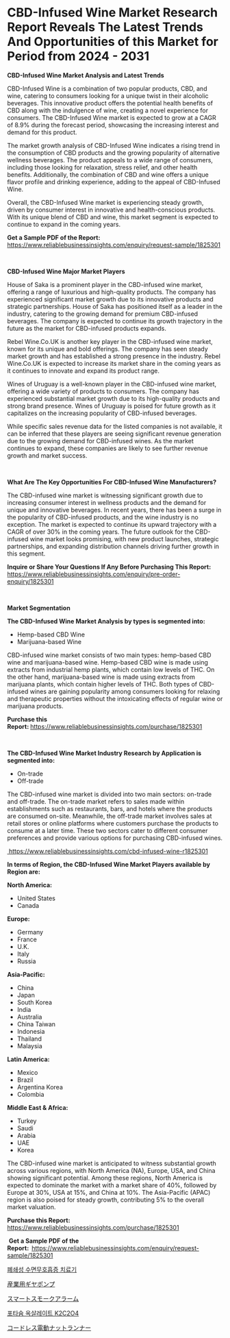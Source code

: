 <p><h1>CBD-Infused Wine Market Research Report Reveals The Latest Trends And Opportunities of this Market for Period from 2024 - 2031</h1></p><p><strong>CBD-Infused Wine Market Analysis and Latest Trends</strong></p>
<p><p>CBD-Infused Wine is a combination of two popular products, CBD, and wine, catering to consumers looking for a unique twist in their alcoholic beverages. This innovative product offers the potential health benefits of CBD along with the indulgence of wine, creating a novel experience for consumers. The CBD-Infused Wine market is expected to grow at a CAGR of 8.9% during the forecast period, showcasing the increasing interest and demand for this product.</p><p>The market growth analysis of CBD-Infused Wine indicates a rising trend in the consumption of CBD products and the growing popularity of alternative wellness beverages. The product appeals to a wide range of consumers, including those looking for relaxation, stress relief, and other health benefits. Additionally, the combination of CBD and wine offers a unique flavor profile and drinking experience, adding to the appeal of CBD-Infused Wine.</p><p>Overall, the CBD-Infused Wine market is experiencing steady growth, driven by consumer interest in innovative and health-conscious products. With its unique blend of CBD and wine, this market segment is expected to continue to expand in the coming years.</p></p>
<p><strong>Get a Sample PDF of the Report:&nbsp;</strong> <a href="https://www.reliablebusinessinsights.com/enquiry/request-sample/1825301">https://www.reliablebusinessinsights.com/enquiry/request-sample/1825301</a></p>
<p>&nbsp;</p>
<p><strong>CBD-Infused Wine Major Market Players</strong></p>
<p><p>House of Saka is a prominent player in the CBD-infused wine market, offering a range of luxurious and high-quality products. The company has experienced significant market growth due to its innovative products and strategic partnerships. House of Saka has positioned itself as a leader in the industry, catering to the growing demand for premium CBD-infused beverages. The company is expected to continue its growth trajectory in the future as the market for CBD-infused products expands.</p><p>Rebel Wine.Co.UK is another key player in the CBD-infused wine market, known for its unique and bold offerings. The company has seen steady market growth and has established a strong presence in the industry. Rebel Wine.Co.UK is expected to increase its market share in the coming years as it continues to innovate and expand its product range.</p><p>Wines of Uruguay is a well-known player in the CBD-infused wine market, offering a wide variety of products to consumers. The company has experienced substantial market growth due to its high-quality products and strong brand presence. Wines of Uruguay is poised for future growth as it capitalizes on the increasing popularity of CBD-infused beverages.</p><p>While specific sales revenue data for the listed companies is not available, it can be inferred that these players are seeing significant revenue generation due to the growing demand for CBD-infused wines. As the market continues to expand, these companies are likely to see further revenue growth and market success.</p></p>
<p>&nbsp;</p>
<p><strong>What Are The Key Opportunities For CBD-Infused Wine Manufacturers?</strong></p>
<p><p>The CBD-infused wine market is witnessing significant growth due to increasing consumer interest in wellness products and the demand for unique and innovative beverages. In recent years, there has been a surge in the popularity of CBD-infused products, and the wine industry is no exception. The market is expected to continue its upward trajectory with a CAGR of over 30% in the coming years. The future outlook for the CBD-infused wine market looks promising, with new product launches, strategic partnerships, and expanding distribution channels driving further growth in this segment.</p></p>
<p><strong>Inquire or Share Your Questions If Any Before Purchasing This Report:</strong> <a href="https://www.reliablebusinessinsights.com/enquiry/pre-order-enquiry/1825301">https://www.reliablebusinessinsights.com/enquiry/pre-order-enquiry/1825301</a></p>
<p>&nbsp;</p>
<p><strong>Market Segmentation</strong></p>
<p><strong>The CBD-Infused Wine Market Analysis by types is segmented into:</strong></p>
<p><ul><li>Hemp-based CBD Wine</li><li>Marijuana-based Wine</li></ul></p>
<p><p>CBD-infused wine market consists of two main types: hemp-based CBD wine and marijuana-based wine. Hemp-based CBD wine is made using extracts from industrial hemp plants, which contain low levels of THC. On the other hand, marijuana-based wine is made using extracts from marijuana plants, which contain higher levels of THC. Both types of CBD-infused wines are gaining popularity among consumers looking for relaxing and therapeutic properties without the intoxicating effects of regular wine or marijuana products.</p></p>
<p><strong>Purchase this Report:&nbsp;</strong><a href="https://www.reliablebusinessinsights.com/purchase/1825301">https://www.reliablebusinessinsights.com/purchase/1825301</a></p>
<p>&nbsp;</p>
<p><strong>The CBD-Infused Wine Market Industry Research by Application is segmented into:</strong></p>
<p><ul><li>On-trade</li><li>Off-trade</li></ul></p>
<p><p>The CBD-infused wine market is divided into two main sectors: on-trade and off-trade. The on-trade market refers to sales made within establishments such as restaurants, bars, and hotels where the products are consumed on-site. Meanwhile, the off-trade market involves sales at retail stores or online platforms where customers purchase the products to consume at a later time. These two sectors cater to different consumer preferences and provide various options for purchasing CBD-infused wines.</p></p>
<p><a href="https://www.reliablebusinessinsights.com/cbd-infused-wine-r1825301">&nbsp;https://www.reliablebusinessinsights.com/cbd-infused-wine-r1825301</a></p>
<p><strong>In terms of Region, the CBD-Infused Wine Market Players available by Region are:</strong></p>
<p>
    <p> <strong> North America: </strong>
        <ul>
            <li>United States</li>
            <li>Canada</li>
        </ul>
        </p> 
    <p> <strong> Europe: </strong>
        <ul>
            <li>Germany</li>
            <li>France</li>
            <li>U.K.</li>
            <li>Italy</li>
            <li>Russia</li>
        </ul>
        </p> 
    <p> <strong> Asia-Pacific: </strong>
        <ul>
            <li>China</li>
            <li>Japan</li>
            <li>South Korea</li>
            <li>India</li>
            <li>Australia</li>
            <li>China Taiwan</li>
            <li>Indonesia</li>
            <li>Thailand</li>
            <li>Malaysia</li>
        </ul>
        </p> 
    <p> <strong> Latin America: </strong>
        <ul>
            <li>Mexico</li>
            <li>Brazil</li>
            <li>Argentina Korea</li>
            <li>Colombia</li>
        </ul>
        </p> 
    <p> <strong> Middle East & Africa: </strong>
        <ul>
            <li>Turkey</li>
            <li>Saudi</li>
            <li>Arabia</li>
            <li>UAE</li>
            <li>Korea</li>
        </ul>
    </p>
    </p>
<p><p>The CBD-infused wine market is anticipated to witness substantial growth across various regions, with North America (NA), Europe, USA, and China showing significant potential. Among these regions, North America is expected to dominate the market with a market share of 40%, followed by Europe at 30%, USA at 15%, and China at 10%. The Asia-Pacific (APAC) region is also poised for steady growth, contributing 5% to the overall market valuation.</p></p>
<p><strong>Purchase this Report: </strong><a href="https://www.reliablebusinessinsights.com/purchase/1825301">https://www.reliablebusinessinsights.com/purchase/1825301</a></p>
<p>&nbsp;<strong>Get a Sample PDF of the Report:&nbsp;&nbsp;</strong><a href="https://www.reliablebusinessinsights.com/enquiry/request-sample/1825301">https://www.reliablebusinessinsights.com/enquiry/request-sample/1825301</a></p>
<p><strong></strong></p>
<p><p><a href="https://medium.com/@rowanmaggio/%EA%B8%80%EB%A1%9C%EB%B2%8C-%ED%8E%B8%EB%8F%84%EC%84%B1-%EC%88%98%EB%A9%B4%EB%AC%B4%ED%98%B8%ED%9D%A1-%EC%B9%98%EB%A3%8C-%EA%B8%B0%EA%B8%B0-%EC%8B%9C%EC%9E%A5-%EA%B7%9C%EB%AA%A8%EB%8A%94-2024%EB%85%84%EB%B6%80%ED%84%B0-2031%EB%85%84%EA%B9%8C%EC%A7%80-%EC%9D%98-%EC%97%B0%ED%8F%89%EA%B7%A0-%EC%84%B1%EC%9E%A5%EB%A5%A0-cagr-%EC%9D%84-%EA%B2%BD%ED%97%98%ED%95%A0-%EA%B2%83%EC%9C%BC%EB%A1%9C-%EC%98%88%EC%83%81%EB%90%A9%EB%8B%88%EB%8B%A4-%ED%95%B4%EB%8B%B9-%EC%82%B0%EC%97%85%EC%9D%98-%EC%98%88%EC%B8%A1%EC%97%90-%EB%94%B0%EB%A5%B4%EB%A9%B4-46983fd41f73">폐쇄성 수면무호흡증 치료기</a></p><p><a href="https://github.com/hwbcz413288296/Market-Research-Report-List-2/blob/main/8630871151201.md">産業用ギヤポンプ</a></p><p><a href="https://medium.com/@valentinemike02/2024%E5%B9%B4%E3%81%8B%E3%82%892031%E5%B9%B4%E3%81%BE%E3%81%A7%E3%81%AE%E3%82%B9%E3%83%9E%E3%83%BC%E3%83%88%E7%85%99%E6%84%9F%E7%9F%A5%E5%99%A8%E3%81%AE%E5%B8%82%E5%A0%B4%E5%B1%95%E6%9C%9B%E3%81%A8%E4%BA%88%E6%B8%AC-7dfb1c8f1597">スマートスモークアラーム</a></p><p><a href="https://medium.com/@koreycrooks2022/%EA%B8%80%EB%A1%9C%EB%B2%8C-%EC%B9%BC%EB%A5%A8-%EC%98%A5%EC%82%B4%EC%82%B0-k2c2o4-%EC%8B%9C%EC%9E%A5-%EA%B7%9C%EB%AA%A8%EB%8A%94-%EC%97%B0%ED%8F%89%EA%B7%A0-%EC%9D%98-%EC%84%B1%EC%9E%A5%EB%A5%A0%EC%9D%84-%EA%B8%B0%EB%8C%80%ED%95%98%EB%A9%B0-%EB%B3%B8-%EB%B3%B4%EA%B3%A0%EC%84%9C%EB%8A%94-2024%EB%85%84%EB%B6%80%ED%84%B0-2031%EB%85%84%EA%B9%8C%EC%A7%80%EC%9D%98-%EC%8B%9C%EC%9E%A5-%EC%84%B1%EC%9E%A5-%EC%B6%94%EC%84%B8-%EA%B8%B0%ED%9A%8C-%EB%B0%8F-%EC%98%88%EC%B8%A1%EC%9D%84-%EB%8B%A4%EB%A3%B9%EB%8B%88%EB%8B%A4-9b2cf65c39a2">포타슘 옥살레이트 K2C2O4</a></p><p><a href="https://github.com/JacksonWiza1924/Market-Research-Report-List-2/blob/main/1117089151202.md">コードレス電動ナットランナー</a></p></p>